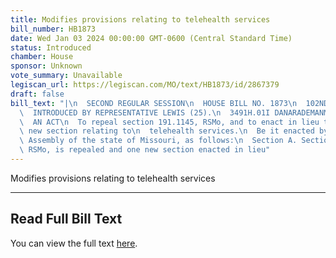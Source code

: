 ```yaml
---
title: Modifies provisions relating to telehealth services
bill_number: HB1873
date: Wed Jan 03 2024 00:00:00 GMT-0600 (Central Standard Time)
status: Introduced
chamber: House
sponsor: Unknown
vote_summary: Unavailable
legiscan_url: https://legiscan.com/MO/text/HB1873/id/2867379
draft: false
bill_text: "|\n  SECOND REGULAR SESSION\n  HOUSE BILL NO. 1873\n  102ND GENERAL ASSEMBLY\n\
  \  INTRODUCED BY REPRESENTATIVE LEWIS (25).\n  3491H.01I DANARADEMANMILLER,ChiefClerk\n\
  \  AN ACT\n  To repeal section 191.1145, RSMo, and to enact in lieu thereof one\
  \ new section relating to\n  telehealth services.\n  Be it enacted by the General\
  \ Assembly of the state of Missouri, as follows:\n  Section A. Section 191.1145,\
  \ RSMo, is repealed and one new section enacted in lieu"
---
```

Modifies provisions relating to telehealth services

---

## Read Full Bill Text

You can view the full text [here](https://legiscan.com/MO/text/HB1873/id/2867379).
